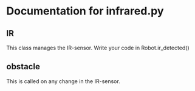 # Documentation for infrared.py 

## IR 
This class manages the IR-sensor. Write your code in Robot.ir_detected()

## obstacle 
This is called on any change in the IR-sensor. 

